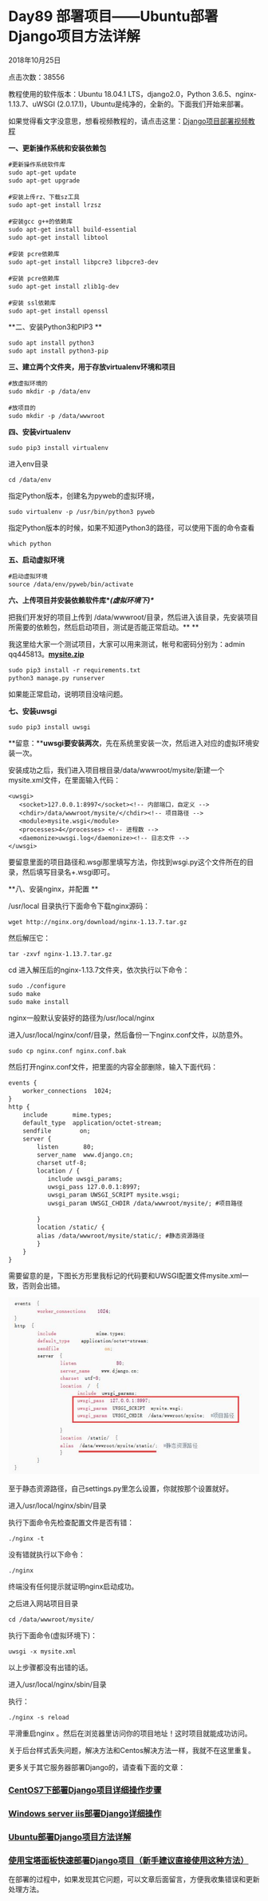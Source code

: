 # Day89  部署项目——Ubuntu部署Django项目方法详解

2018年10月25日 

点击次数：38556

教程使用的软件版本：Ubuntu 18.04.1 LTS，django2.0，Python 3.6.5、nginx-1.13.7、uWSGI (2.0.17.1)，Ubuntu是纯净的，全新的。下面我们开始来部署。

如果觉得看文字没意思，想看视频教程的，请点击这里：[Django项目部署视频教程](https://mp.weixin.qq.com/s/vF8yC0WUM9B0PmsQSMutiQ)

**一、更新操作系统和安装依赖包**

```
#更新操作系统软件库
sudo apt-get update
sudo apt-get upgrade

#安装上传rz、下载sz工具
sudo apt-get install lrzsz

#安装gcc g++的依赖库
sudo apt-get install build-essential
sudo apt-get install libtool

#安装 pcre依赖库
sudo apt-get install libpcre3 libpcre3-dev

#安装 pcre依赖库
sudo apt-get install zlib1g-dev

#安装 ssl依赖库
sudo apt-get install openssl
```

**二、安装Python3和PIP3
**

```
sudo apt install python3
sudo apt install python3-pip
```

**三、建立两个文件夹，用于存放virtualenv环境和项目**

```
#放虚拟环境的
sudo mkdir -p /data/env

#放项目的
sudo mkdir -p /data/wwwroot
```

**四、安装virtualenv**

```
sudo pip3 install virtualenv
```

进入env目录

```
cd /data/env
```

指定Python版本，创建名为pyweb的虚拟环境，

```
sudo virtualenv -p /usr/bin/python3 pyweb
```

指定Python版本的时候，如果不知道Python3的路径，可以使用下面的命令查看

```
which python
```

**五、启动虚拟环境**

```
#启动虚拟环境
source /data/env/pyweb/bin/activate
```

**六、上传项目并安装依赖软件库\**(虚拟环境下)\****

把我们开发好的项目上传到 /data/wwwroot/目录，然后进入该目录，先安装项目所需要的依赖包，然后启动项目，测试是否能正常启动。**
**

我这里给大家一个测试项目，大家可以用来测试，帐号和密码分别为：admin qq445813。[**mysite.zip**](https://www.django.cn/media/upfile/mysite_20180730000348_536.zip)

```
sudo pip3 install -r requirements.txt
python3 manage.py runserver
```

如果能正常启动，说明项目没啥问题。

**七、安装uwsgi**

```
sudo pip3 install uwsgi
```

**留意：****uwsgi要安装两次**，先在系统里安装一次，然后进入对应的虚拟环境安装一次。

安装成功之后，我们进入项目根目录/data/wwwroot/mysite/新建一个 mysite.xml文件，在里面输入代码：

```
<uwsgi>    
   <socket>127.0.0.1:8997</socket><!-- 内部端口，自定义 --> 
   <chdir>/data/wwwroot/mysite/</chdir><!-- 项目路径 -->            
   <module>mysite.wsgi</module> 
   <processes>4</processes> <!-- 进程数 -->     
   <daemonize>uwsgi.log</daemonize><!-- 日志文件 -->
</uwsgi>
```

要留意里面的项目路径和.wsgi那里填写方法，你找到wsgi.py这个文件所在的目录，然后填写目录名+.wsgi即可。

**八、安装nginx，并配置
**

/usr/local 目录执行下面命令下载nginx源码：

```
wget http://nginx.org/download/nginx-1.13.7.tar.gz
```

然后解压它：

```
tar -zxvf nginx-1.13.7.tar.gz
```

cd 进入解压后的nginx-1.13.7文件夹，依次执行以下命令：

```
sudo ./configure 
sudo make 
sudo make install
```

nginx一般默认安装好的路径为/usr/local/nginx

进入/usr/local/nginx/conf/目录，然后备份一下nginx.conf文件，以防意外。

```
sudo cp nginx.conf nginx.conf.bak
```

然后打开nginx.conf文件，把里面的内容全部删除，输入下面代码：

```
events {
    worker_connections  1024;
}
http {
    include       mime.types;
    default_type  application/octet-stream;
    sendfile        on;
    server {
        listen       80;
        server_name  www.django.cn;
        charset utf-8;
        location / {
           include uwsgi_params;
           uwsgi_pass 127.0.0.1:8997;
           uwsgi_param UWSGI_SCRIPT mysite.wsgi;
           uwsgi_param UWSGI_CHDIR /data/wwwroot/mysite/; #项目路径
           
        }
        location /static/ {
        alias /data/wwwroot/mysite/static/; #静态资源路径
        }
    }
}
```

需要留意的是，下图长方形里我标记的代码要和UWSGI配置文件mysite.xml一致，否则会出错。

![1.jpg](images/1_20181025230236_411.jpg)

至于静态资源路径，自己settings.py里怎么设置，你就按那个设置就好。

进入/usr/local/nginx/sbin/目录

执行下面命令先检查配置文件是否有错：

```
./nginx -t
```

没有错就执行以下命令：

```
./nginx
```

终端没有任何提示就证明nginx启动成功。

之后进入网站项目目录

```
cd /data/wwwroot/mysite/
```

执行下面命令(虚拟环境下)：

```
uwsgi -x mysite.xml
```

以上步骤都没有出错的话。

进入/usr/local/nginx/sbin/目录

执行：

```
./nginx -s reload
```

平滑重启nginx 。然后在浏览器里访问你的项目地址！这时项目就能成功访问。

关于后台样式丢失问题，解决方法和Centos解决方法一样，我就不在这里重复。

更多关于其它服务器部署Django的，请查看下面的文章：

### 

### [CentOS7下部署Django项目详细操作步骤](https://www.django.cn/article/show-4.html)

### [Windows server iis部署Django详细操作](https://www.django.cn/article/show-21.html)

### [Ubuntu部署Django项目方法详解](https://www.django.cn/article/show-22.html)

### [使用宝塔面板快速部署Django项目（新手建议直接使用这种方法）](https://www.django.cn/article/show-30.html)

在部署的过程中，如果发现其它问题，可以文章后面留言，方便我收集错误和更新处理方法。